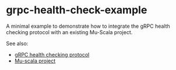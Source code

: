 # grpc-health-check-example

A minimal example to demonstrate how to integrate the gRPC health checking protocol with an existing Mu-Scala project.

See also:

- [gRPC health checking protocol](https://github.com/grpc/grpc/blob/master/doc/health-checking.md)
- [Mu-scala project](https://github.com/higherkindness/mu-scala)
